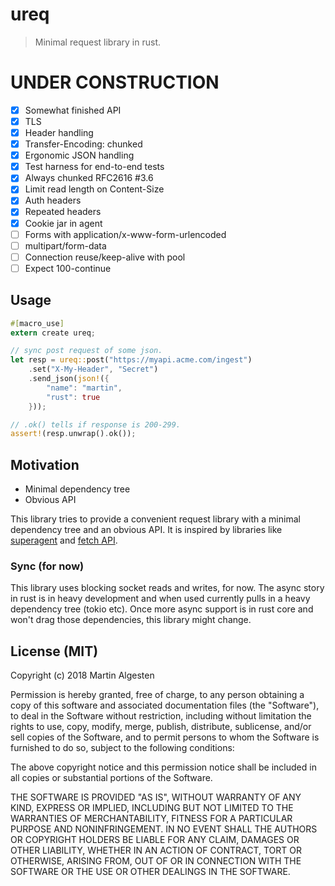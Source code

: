 # ureq

> Minimal request library in rust.

# UNDER CONSTRUCTION

- [x] Somewhat finished API
- [x] TLS
- [x] Header handling
- [x] Transfer-Encoding: chunked
- [x] Ergonomic JSON handling
- [x] Test harness for end-to-end tests
- [x] Always chunked RFC2616 #3.6
- [x] Limit read length on Content-Size
- [x] Auth headers
- [x] Repeated headers
- [x] Cookie jar in agent
- [ ] Forms with application/x-www-form-urlencoded
- [ ] multipart/form-data
- [ ] Connection reuse/keep-alive with pool
- [ ] Expect 100-continue

## Usage

```rust
#[macro_use]
extern create ureq;

// sync post request of some json.
let resp = ureq::post("https://myapi.acme.com/ingest")
    .set("X-My-Header", "Secret")
    .send_json(json!({
        "name": "martin",
        "rust": true
    }));

// .ok() tells if response is 200-299.
assert!(resp.unwrap().ok());
```

## Motivation

  * Minimal dependency tree
  * Obvious API

This library tries to provide a convenient request library with a minimal dependency
tree and an obvious API. It is inspired by libraries like
[superagent](http://visionmedia.github.io/superagent/) and
[fetch API](https://developer.mozilla.org/en-US/docs/Web/API/Fetch_API).

### Sync (for now)

This library uses blocking socket reads and writes, for now.
The async story in rust is in heavy development and when used
currently pulls in a heavy dependency tree (tokio etc). Once
more async support is in rust core and won't drag those
dependencies, this library might change.

## License (MIT)

Copyright (c) 2018 Martin Algesten

Permission is hereby granted, free of charge, to any person obtaining a copy
of this software and associated documentation files (the "Software"), to deal
in the Software without restriction, including without limitation the rights
to use, copy, modify, merge, publish, distribute, sublicense, and/or sell
copies of the Software, and to permit persons to whom the Software is
furnished to do so, subject to the following conditions:

The above copyright notice and this permission notice shall be included in all
copies or substantial portions of the Software.

THE SOFTWARE IS PROVIDED "AS IS", WITHOUT WARRANTY OF ANY KIND, EXPRESS OR
IMPLIED, INCLUDING BUT NOT LIMITED TO THE WARRANTIES OF MERCHANTABILITY,
FITNESS FOR A PARTICULAR PURPOSE AND NONINFRINGEMENT. IN NO EVENT SHALL THE
AUTHORS OR COPYRIGHT HOLDERS BE LIABLE FOR ANY CLAIM, DAMAGES OR OTHER
LIABILITY, WHETHER IN AN ACTION OF CONTRACT, TORT OR OTHERWISE, ARISING FROM,
OUT OF OR IN CONNECTION WITH THE SOFTWARE OR THE USE OR OTHER DEALINGS IN THE
SOFTWARE.
